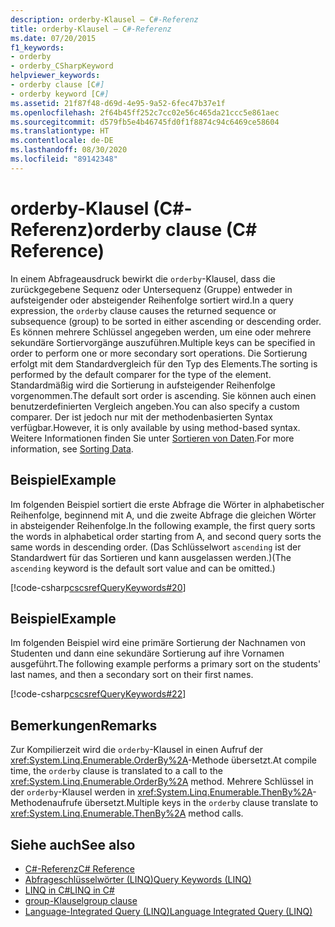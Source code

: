 ```yaml
---
description: orderby-Klausel – C#-Referenz
title: orderby-Klausel – C#-Referenz
ms.date: 07/20/2015
f1_keywords:
- orderby
- orderby_CSharpKeyword
helpviewer_keywords:
- orderby clause [C#]
- orderby keyword [C#]
ms.assetid: 21f87f48-d69d-4e95-9a52-6fec47b37e1f
ms.openlocfilehash: 2f64b45ff252c7cc02e56c465da21ccc5e861aec
ms.sourcegitcommit: d579fb5e4b46745fd0f1f8874c94c6469ce58604
ms.translationtype: HT
ms.contentlocale: de-DE
ms.lasthandoff: 08/30/2020
ms.locfileid: "89142348"
---
```

# <a name="orderby-clause-c-reference"></a><span data-ttu-id="81a64-103">orderby-Klausel (C#-Referenz)</span><span class="sxs-lookup"><span data-stu-id="81a64-103">orderby clause (C# Reference)</span></span>

<span data-ttu-id="81a64-104">In einem Abfrageausdruck bewirkt die `orderby`-Klausel, dass die zurückgegebene Sequenz oder Untersequenz (Gruppe) entweder in aufsteigender oder absteigender Reihenfolge sortiert wird.</span><span class="sxs-lookup"><span data-stu-id="81a64-104">In a query expression, the `orderby` clause causes the returned sequence or subsequence (group) to be sorted in either ascending or descending order.</span></span> <span data-ttu-id="81a64-105">Es können mehrere Schlüssel angegeben werden, um eine oder mehrere sekundäre Sortiervorgänge auszuführen.</span><span class="sxs-lookup"><span data-stu-id="81a64-105">Multiple keys can be specified in order to perform one or more secondary sort operations.</span></span> <span data-ttu-id="81a64-106">Die Sortierung erfolgt mit dem Standardvergleich für den Typ des Elements.</span><span class="sxs-lookup"><span data-stu-id="81a64-106">The sorting is performed by the default comparer for the type of the element.</span></span> <span data-ttu-id="81a64-107">Standardmäßig wird die Sortierung in aufsteigender Reihenfolge vorgenommen.</span><span class="sxs-lookup"><span data-stu-id="81a64-107">The default sort order is ascending.</span></span> <span data-ttu-id="81a64-108">Sie können auch einen benutzerdefinierten Vergleich angeben.</span><span class="sxs-lookup"><span data-stu-id="81a64-108">You can also specify a custom comparer.</span></span> <span data-ttu-id="81a64-109">Der ist jedoch nur mit der methodenbasierten Syntax verfügbar.</span><span class="sxs-lookup"><span data-stu-id="81a64-109">However, it is only available by using method-based syntax.</span></span> <span data-ttu-id="81a64-110">Weitere Informationen finden Sie unter [Sortieren von Daten](../../programming-guide/concepts/linq/sorting-data.md).</span><span class="sxs-lookup"><span data-stu-id="81a64-110">For more information, see [Sorting Data](../../programming-guide/concepts/linq/sorting-data.md).</span></span>

## <a name="example"></a><span data-ttu-id="81a64-111">Beispiel</span><span class="sxs-lookup"><span data-stu-id="81a64-111">Example</span></span>

<span data-ttu-id="81a64-112">Im folgenden Beispiel sortiert die erste Abfrage die Wörter in alphabetischer Reihenfolge, beginnend mit A, und die zweite Abfrage die gleichen Wörter in absteigender Reihenfolge.</span><span class="sxs-lookup"><span data-stu-id="81a64-112">In the following example, the first query sorts the words in alphabetical order starting from A, and second query sorts the same words in descending order.</span></span> <span data-ttu-id="81a64-113">(Das Schlüsselwort `ascending` ist der Standardwert für das Sortieren und kann ausgelassen werden.)</span><span class="sxs-lookup"><span data-stu-id="81a64-113">(The `ascending` keyword is the default sort value and can be omitted.)</span></span>

[!code-csharp[cscsrefQueryKeywords#20](~/samples/snippets/csharp/VS_Snippets_VBCSharp/CsCsrefQueryKeywords/CS/Orderby.cs#20)]

## <a name="example"></a><span data-ttu-id="81a64-114">Beispiel</span><span class="sxs-lookup"><span data-stu-id="81a64-114">Example</span></span>

<span data-ttu-id="81a64-115">Im folgenden Beispiel wird eine primäre Sortierung der Nachnamen von Studenten und dann eine sekundäre Sortierung auf ihre Vornamen ausgeführt.</span><span class="sxs-lookup"><span data-stu-id="81a64-115">The following example performs a primary sort on the students' last names, and then a secondary sort on their first names.</span></span>

[!code-csharp[cscsrefQueryKeywords#22](~/samples/snippets/csharp/VS_Snippets_VBCSharp/CsCsrefQueryKeywords/CS/Orderby.cs#22)]

## <a name="remarks"></a><span data-ttu-id="81a64-116">Bemerkungen</span><span class="sxs-lookup"><span data-stu-id="81a64-116">Remarks</span></span>

<span data-ttu-id="81a64-117">Zur Kompilierzeit wird die `orderby`-Klausel in einen Aufruf der <xref:System.Linq.Enumerable.OrderBy%2A>-Methode übersetzt.</span><span class="sxs-lookup"><span data-stu-id="81a64-117">At compile time, the `orderby` clause is translated to a call to the <xref:System.Linq.Enumerable.OrderBy%2A> method.</span></span> <span data-ttu-id="81a64-118">Mehrere Schlüssel in der `orderby`-Klausel werden in <xref:System.Linq.Enumerable.ThenBy%2A>-Methodenaufrufe übersetzt.</span><span class="sxs-lookup"><span data-stu-id="81a64-118">Multiple keys in the `orderby` clause translate to <xref:System.Linq.Enumerable.ThenBy%2A> method calls.</span></span>

## <a name="see-also"></a><span data-ttu-id="81a64-119">Siehe auch</span><span class="sxs-lookup"><span data-stu-id="81a64-119">See also</span></span>

- [<span data-ttu-id="81a64-120">C#-Referenz</span><span class="sxs-lookup"><span data-stu-id="81a64-120">C# Reference</span></span>](../index.md)
- [<span data-ttu-id="81a64-121">Abfrageschlüsselwörter (LINQ)</span><span class="sxs-lookup"><span data-stu-id="81a64-121">Query Keywords (LINQ)</span></span>](query-keywords.md)
- [<span data-ttu-id="81a64-122">LINQ in C#</span><span class="sxs-lookup"><span data-stu-id="81a64-122">LINQ in C#</span></span>](../../linq/index.md)
- [<span data-ttu-id="81a64-123">group-Klausel</span><span class="sxs-lookup"><span data-stu-id="81a64-123">group clause</span></span>](group-clause.md)
- [<span data-ttu-id="81a64-124">Language-Integrated Query (LINQ)</span><span class="sxs-lookup"><span data-stu-id="81a64-124">Language Integrated Query (LINQ)</span></span>](../../programming-guide/concepts/linq/index.md)
